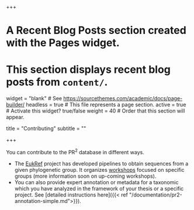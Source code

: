 +++
# A Recent Blog Posts section created with the Pages widget.
# This section displays recent blog posts from `content/`.

widget = "blank"  # See https://sourcethemes.com/academic/docs/page-builder/
headless = true  # This file represents a page section.
active = true  # Activate this widget? true/false
weight = 40  # Order that this section will appear.

title = "Contributing"
subtitle = ""

+++

You can contribute to the PR<sup>2</sup> database in different ways.  

* The [EukRef](http://eukref.org/) project has developed pipelines to obtain sequences from a given phylogenetic group. It organizes  [workshops](http://eukref.org/roscoff-workshop/) focused on specific groups (more information soon on up-coming workshops).
* You can also provide expert annotation or metadata for a taxonomic which you have analyzed in the framework of your thesis or a specific project.  See [detailed instructions here]({{< ref "/documentation/pr2-annotation-simple.md">}}).
